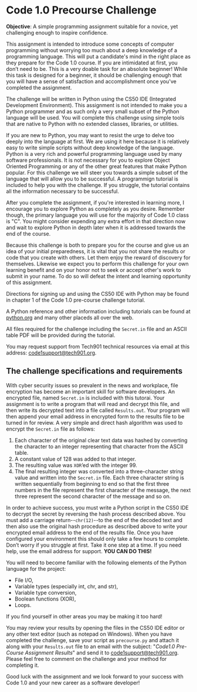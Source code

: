 # Code 1.0 Precourse Challenge

**Objective**: A simple programming assignment suitable for a novice, yet
challenging enough to inspire confidence.

This assignment is intended to introduce some concepts of computer programming
without worrying too much about a deep knowledge of a programming language.
This will put a candidate's mind in the right place as they prepare for the
Code 1.0 course. If you are intimidated at first, you don’t need to be. This
is a very doable task for an absolute beginner! While this task is designed for
a beginner, it should be challenging enough that you will have a sense of
satisfaction and accomplishment once you've completed the assignment.

The challenge will be written in Python using the CS50 IDE (Integrated
Development Environment). This assignment is not intended to make you a Python
programmer and as such only a very small subset of the Python language will be
used. You will complete this challenge using simple tools that are native to
Python with no extended classes, libraries, or utilities.

If you are new to Python, you may want to resist the urge to delve too deeply
into the language at first. We are using it here because it is relatively easy
to write simple scripts without deep knowledge of the language. Python is a
very rich and powerful programming language used by many software professionals.
It is not necessary for you to explore Object Oriented Programming or any of
the other great features that make Python popular. For this challenge we will
steer you towards a simple subset of the language that will allow you to be
successful. A programmign tutorial is included to help you with the challenge.
If you struggle, the tutorial contains all the information necessary to be
successful.

After you complete the assignment, if you're interested in learning more, I
encourage you to explore Python as completely as you desire.  Remember though,
the primary language you will use for the majority of Code 1.0 class is "C".
You might consider expending any extra effort in that direction now and wait to
explore Python in depth later when it is addressed towards the end of the course.

Because this challenge is both to prepare you for the course and give us an idea
of your initial preparedness, it is vital that you not share the results or code
that you create with others. Let them enjoy the reward of discovery for themselves.
Likewise we expect you to perform this challenge for your own learning benefit
and on your honor not to seek or accept other's work to submit in your name.
To do so will defeat the intent and learning opportunity of this assignment.

Directions for signing up and using the CS50 IDE with Python may be found in
chapter 1 of the Code 1.0 pre-course challenge tutorial.

A Python reference and other information including tutorials can be found at
[python.org](http://www.python.org) and many other placeds all over the web.

All files required for the challenge including the `Secret.in` file and an ASCII
table PDF will be provided during the tutorial.

You may request support from Tech901 technical resources via email at this address:
[code1support@tech901.org](mailto:code1support@tech901.org).


## The challenge specifications and requirements

With cyber security issues so prevalent in the news and workplace, file
encryption has become an important skill for software developers. An encrypted
file, named `Secret.in` is included with this tutorai. Your assignment is to
write a program that will read and decrypt this file, and then write its
decrypted text into a file called `Results.out`. Your program will then append
your email address in encrypted form to the results file to be turned in for
review. A very simple and direct hash algorithm was used to encrypt the
`Secret.in` file as follows:

1. Each character of the original clear text data was hashed by converting the
   character to an integer representing that character from the ASCII table.
2. A constant value of 128 was added to that integer.
3. The resulting value was `XOR`’ed with the integer 99.
4. The final resulting integer was converted into a three-character string value
   and written into the `Secret.in` file. Each three character string is written
   sequentially from beginning to end so that the first three numbers in the file
   represent the first character of the message, the next three represent the
   second character of the message and so on.

In order to achieve success, you must write a Python script in the CS50 IDE
to decrypt the secret by reversing the hash process described above. You must
add a carriage return--`chr(12)`--to the end of the decoded text and then also
use the original hash procedure as described above to write your encrypted email
address to the end of the results file.  Once you have configured your
environment this should only take a few hours to complete.  Don’t worry if you
struggle at first.  Take it one step at a time.  If you need help, use the email
address for support. **YOU CAN DO THIS!**

You will need to become familiar with the following elements of the Python
language for the project:

- File I/O,
- Variable types (especially int, chr, and str),
- Variable type conversion,
- Boolean functions (XOR),
- Loops.

If you find yourself in other areas you may be making it too hard!

You may review your results by opening the files in the CS50 IDE editor or any
other text editor (such as notepad on Windows). When you have completed the
challenge, save your script as `precourse.py` and attach it along with your
`Results.out` file to an email with the subject: "*Code1.0 Pre-Course Assignment
Results*" and send it to [code1support@tech901.org](mailto:code1support@tech901.org).
Please feel free to comment on the challenge and your method for completing it.

Good luck with the assignment and we look forward to your success with Code 1.0
and your new career as a software developer!
